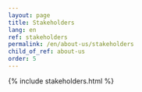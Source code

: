 ```yaml
---
layout: page
title: Stakeholders
lang: en
ref: stakeholders
permalink: /en/about-us/stakeholders
child_of_ref: about-us
order: 5
---
```


{% include stakeholders.html %}

